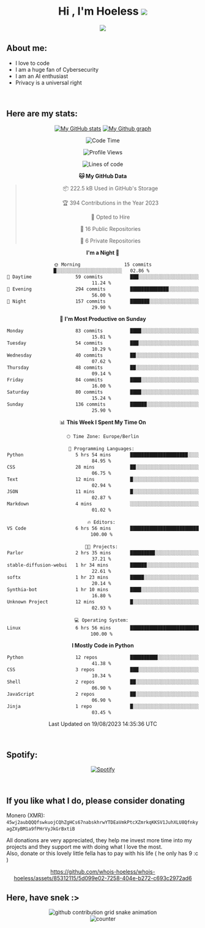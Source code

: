 <h1 align="center">Hi , I'm Hoeless <img src="https://media.giphy.com/media/hvRJCLFzcasrR4ia7z/giphy.gif" width="35"></h1>
<p align="center">
  <a href="https://github.com/whois-hoeless"><img src="https://readme-typing-svg.demolab.com?font=Roboto+Mono&weight=300&size=28&duration=4000&pause=100&color=C109F7&center=true&vCenter=true&width=580&height=127&lines=I'm+a+programmer;I'm+an+AI+enthusiast;I'm+a+big+fan+of+Neural+Networks;I'm+interested+in+Computer+Science;I+love+Cybersecurity;By+the+way+I+use+Arch+%F0%9F%92%80"></a>
</p>

## About me:

- I love to code
- I am a huge fan of Cybersecurity
- I am an AI enthusiast
- Privacy is a universal right

<br>

## Here are my stats:

<div align="center">
    
 [![My GitHub stats](https://github-readme-stats.vercel.app/api?username=whois-hoeless&count_private=true&show_icons=true&theme=radical)](https://github.com/whois-hoeless)
 [![My Github graph](http://github-profile-summary-cards.vercel.app/api/cards/profile-details?username=whois-hoeless&theme=radical)](https://github.com/whois-hoeless)

<!--START_SECTION:waka-->
![Code Time](http://img.shields.io/badge/Code%20Time-103%20hrs%2045%20mins-blue)

![Profile Views](http://img.shields.io/badge/Profile%20Views-2-blue)

![Lines of code](https://img.shields.io/badge/From%20Hello%20World%20I%27ve%20Written-36.9%20thousand%20lines%20of%20code-blue)

**🐱 My GitHub Data** 

> 📦 222.5 kB Used in GitHub's Storage 
 > 
> 🏆 394 Contributions in the Year 2023
 > 
> 💼 Opted to Hire
 > 
> 📜 16 Public Repositories 
 > 
> 🔑 6 Private Repositories 
 > 
**I'm a Night 🦉** 

```text
🌞 Morning                15 commits          █░░░░░░░░░░░░░░░░░░░░░░░░   02.86 % 
🌆 Daytime                59 commits          ███░░░░░░░░░░░░░░░░░░░░░░   11.24 % 
🌃 Evening                294 commits         ██████████████░░░░░░░░░░░   56.00 % 
🌙 Night                  157 commits         ███████░░░░░░░░░░░░░░░░░░   29.90 % 
```
📅 **I'm Most Productive on Sunday** 

```text
Monday                   83 commits          ████░░░░░░░░░░░░░░░░░░░░░   15.81 % 
Tuesday                  54 commits          ███░░░░░░░░░░░░░░░░░░░░░░   10.29 % 
Wednesday                40 commits          ██░░░░░░░░░░░░░░░░░░░░░░░   07.62 % 
Thursday                 48 commits          ██░░░░░░░░░░░░░░░░░░░░░░░   09.14 % 
Friday                   84 commits          ████░░░░░░░░░░░░░░░░░░░░░   16.00 % 
Saturday                 80 commits          ████░░░░░░░░░░░░░░░░░░░░░   15.24 % 
Sunday                   136 commits         ██████░░░░░░░░░░░░░░░░░░░   25.90 % 
```


📊 **This Week I Spent My Time On** 

```text
🕑︎ Time Zone: Europe/Berlin

💬 Programming Languages: 
Python                   5 hrs 54 mins       █████████████████████░░░░   84.95 % 
CSS                      28 mins             ██░░░░░░░░░░░░░░░░░░░░░░░   06.75 % 
Text                     12 mins             █░░░░░░░░░░░░░░░░░░░░░░░░   02.94 % 
JSON                     11 mins             █░░░░░░░░░░░░░░░░░░░░░░░░   02.87 % 
Markdown                 4 mins              ░░░░░░░░░░░░░░░░░░░░░░░░░   01.02 % 

🔥 Editors: 
VS Code                  6 hrs 56 mins       █████████████████████████   100.00 % 

🐱‍💻 Projects: 
Parlor                   2 hrs 35 mins       █████████░░░░░░░░░░░░░░░░   37.21 % 
stable-diffusion-webui   1 hr 34 mins        ██████░░░░░░░░░░░░░░░░░░░   22.61 % 
softx                    1 hr 23 mins        █████░░░░░░░░░░░░░░░░░░░░   20.14 % 
Synthia-bot              1 hr 10 mins        ████░░░░░░░░░░░░░░░░░░░░░   16.80 % 
Unknown Project          12 mins             █░░░░░░░░░░░░░░░░░░░░░░░░   02.93 % 

💻 Operating System: 
Linux                    6 hrs 56 mins       █████████████████████████   100.00 % 
```

**I Mostly Code in Python** 

```text
Python                   12 repos            ██████████░░░░░░░░░░░░░░░   41.38 % 
CSS                      3 repos             ███░░░░░░░░░░░░░░░░░░░░░░   10.34 % 
Shell                    2 repos             ██░░░░░░░░░░░░░░░░░░░░░░░   06.90 % 
JavaScript               2 repos             ██░░░░░░░░░░░░░░░░░░░░░░░   06.90 % 
Jinja                    1 repo              █░░░░░░░░░░░░░░░░░░░░░░░░   03.45 % 
```




 Last Updated on 19/08/2023 14:35:36 UTC
<!--END_SECTION:waka-->
</div>
<br>

## Spotify:

<div align="center">

[![Spotify](https://whois-hoeless.vercel.app/api/spotify?background_color=0d1117&border_color=090d13)](https://open.spotify.com/user/heanchenhorst)
</div>

<br>

## If you like what I do, please consider donating

Monero (XMR): ```45wj2aubQQQfswkuojCQhZgHCs67nabskhrwYTDEaVmkPtcXZmrkqKKSV1JuhXLU8QfnkyagZXyBM1a9fPHrVyJkGrBxtiB```

All donations are very appreciated, they help me invest more time into my projects and they support me with doing what I love the most.  
Also, donate or this lovely little fella has to pay with his life (  he only has 9 :c  )

<div align="center">


https://github.com/whois-hoeless/whois-hoeless/assets/85312115/5d099e02-7258-404e-b272-c693c2972ad6


</div>

## Here, have snek :>
<div align="center">
<picture>
  <source media="(prefers-color-scheme: dark)" srcset="https://raw.githubusercontent.com/whois-hoeless/whois-hoeless/output/github-contribution-grid-snake-dark.svg">
  <source media="(prefers-color-scheme: light)" srcset="https://raw.githubusercontent.com/whois-hoeless/whois-hoeless/output/github-contribution-grid-snake.svg">
  <img alt="github contribution grid snake animation" src="https://raw.githubusercontent.com/whois-hoeless/whois-hoeless/output/github-contribution-grid-snake.svg">
</div>

<div align="center">
  <img src="https://moe-counter.glitch.me/get/@hoeless_count?theme=rule34" alt="counter" />
</div>
